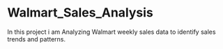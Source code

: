 # Walmart_Sales_Analysis
In this project i am Analyzing  Walmart weekly sales data to identify sales trends and patterns.

